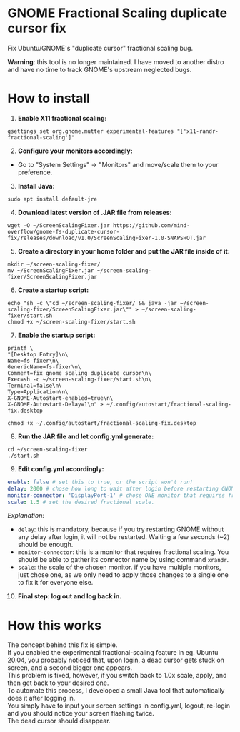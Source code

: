 # GNOME Fractional Scaling duplicate cursor fix  
Fix Ubuntu/GNOME's "duplicate cursor" fractional scaling bug.    
  
**Warning**: this tool is no longer maintained. I have moved to another distro and have no time to track GNOME's upstream neglected bugs.

# How to install

1. **Enable X11 fractional scaling:**
```
gsettings set org.gnome.mutter experimental-features "['x11-randr-fractional-scaling']"
```

2. **Configure your monitors accordingly:**
- Go to "System Settings" -> "Monitors" and move/scale them to your preference.

3. **Install Java:**
```
sudo apt install default-jre
```

4. **Download latest version of .JAR file from releases:**  
```
wget -O ~/ScreenScalingFixer.jar https://github.com/mind-overflow/gnome-fs-duplicate-cursor-fix/releases/download/v1.0/ScreenScalingFixer-1.0-SNAPSHOT.jar
```

5. **Create a directory in your home folder and put the JAR file inside of it:**
```
mkdir ~/screen-scaling-fixer/
mv ~/ScreenScalingFixer.jar ~/screen-scaling-fixer/ScreenScalingFixer.jar
```

6. **Create a startup script:**
```
echo "sh -c \"cd ~/screen-scaling-fixer/ && java -jar ~/screen-scaling-fixer/ScreenScalingFixer.jar\"" > ~/screen-scaling-fixer/start.sh
chmod +x ~/screen-scaling-fixer/start.sh
```

7. **Enable the startup script:**
```
printf \
"[Desktop Entry]\n\
Name=fs-fixer\n\
GenericName=fs-fixer\n\
Comment=fix gnome scaling duplicate cursor\n\
Exec=sh -c ~/screen-scaling-fixer/start.sh\n\
Terminal=false\n\
Type=Application\n\
X-GNOME-Autostart-enabled=true\n\
X-GNOME-Autostart-Delay=1\n" > ~/.config/autostart/fractional-scaling-fix.desktop

chmod +x ~/.config/autostart/fractional-scaling-fix.desktop
```

8. **Run the JAR file and let config.yml generate:**
```
cd ~/screen-scaling-fixer
./start.sh
```

9. **Edit config.yml accordingly:**
```yaml
enable: false # set this to true, or the script won't run!
delay: 2000 # chose how long to wait after login before restarting GNOME.
monitor-connector: 'DisplayPort-1' # chose ONE monitor that requires fractional scaling to be enabled. Don't worry if you have multiple ones.
scale: 1.5 # set the desired fractional scale.
```

*Explanation:*
- `delay`: this is mandatory, because if you try restarting GNOME without any delay after login, it will not be restarted. Waiting a few seconds (~2) should be enough.
- `monitor-connector`: this is a monitor that requires fractional scaling. You should be able to gather its connector name by using command `xrandr`.
- `scale`: the scale of the chosen monitor. if you have multiple monitors, just chose one, as we only need to apply those changes to a single one to fix it for everyone else.

10. **Final step: log out and log back in.**

# How this works
The concept behind this fix is simple.  
If you enabled the experimental fractional-scaling feature in eg. Ubuntu 20.04, you probably noticed that, upon login, a dead cursor gets stuck on screen, and a second bigger one appears.  
This problem is fixed, however, if you switch back to 1.0x scale, apply, and then get back to your desired one.  
To automate this process, I developed a small Java tool that automatically does it after logging in.  
You simply have to input your screen settings in config.yml, logout, re-login and you should notice your screen flashing twice.  
The dead cursor should disappear.  

